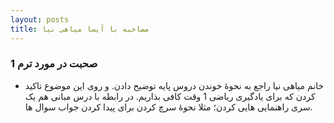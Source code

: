 ```yaml
---
layout: posts
title: مصاحبه با آیسا میاهی نیا
---
```


### صحبت در مورد ترم 1

- خانم میاهی نیا راجع به نحوۀ خوندن دروس پایه توضیح دادن. و روی این موضوع تاکید کردن که برای یادگیری ریاضی 1 وقت کافی بذاریم. در رابطه با درس مبانی هم یک سری راهنمایی هایی کردن؛ مثلا نحوۀ سرچ کردن برای پیدا کردن جواب سوال ها.
